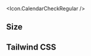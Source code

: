 <script>
  import * as Icon from 'svelte-awesome-icons';
</script>

<Icon.CalendarCheckRegular />

<h2>Size</h2>
<Icon.CalendarCheckRegular size="30" />

<h2>Tailwind CSS</h2>
<Icon.CalendarCheckRegular class="text-blue-500" />